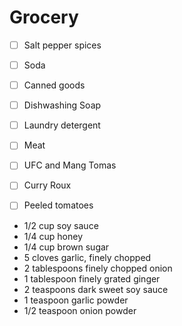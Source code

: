 # Grocery
- [ ] Salt pepper spices
- [ ] Soda
- [ ] Canned goods
- [ ] Dishwashing Soap
- [ ] Laundry detergent

- [ ] Meat
- [ ] UFC and Mang Tomas
- [ ] Curry Roux
- [ ] Peeled tomatoes

- 1/2 cup soy sauce
- 1/4 cup honey
- 1/4 cup brown sugar
- 5 cloves garlic, finely chopped
- 2 tablespoons finely chopped onion
- 1 tablespoon finely grated ginger
- 2 teaspoons dark sweet soy sauce
- 1 teaspoon garlic powder
- 1/2 teaspoon onion powder

